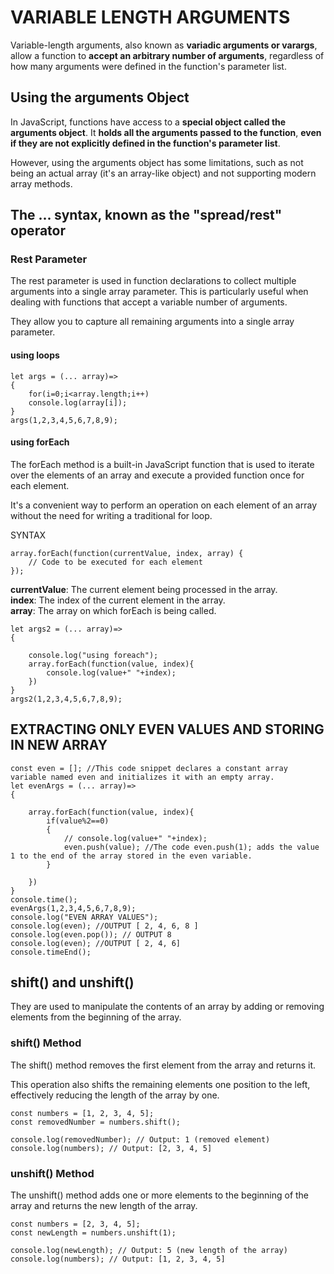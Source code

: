 # VARIABLE LENGTH ARGUMENTS
Variable-length arguments, also known as **variadic arguments or varargs**, allow a function to **accept an arbitrary number of arguments**, regardless of how many arguments were defined in the function's parameter list.


## Using the arguments Object
In JavaScript, functions have access to a **special object called the arguments object**. It **holds all the arguments passed to the function**, **even if they are not explicitly defined in the function's parameter list**.

However, using the arguments object has some limitations, such as not being an actual array (it's an array-like object) and not supporting modern array methods.

## The ... syntax, known as the "spread/rest" operator

### Rest Parameter
The rest parameter is used in function declarations to collect multiple arguments into a single array parameter. This is particularly useful when dealing with functions that accept a variable number of arguments.

They allow you to capture all remaining arguments into a single array parameter.

#### using loops

```
let args = (... array)=>
{
    for(i=0;i<array.length;i++)
    console.log(array[i]);
}
args(1,2,3,4,5,6,7,8,9);
```

#### using forEach
The forEach method is a built-in JavaScript function that is used to iterate over the elements of an array and execute a provided function once for each element. 

It's a convenient way to perform an operation on each element of an array without the need for writing a traditional for loop.

SYNTAX
```
array.forEach(function(currentValue, index, array) {
    // Code to be executed for each element
});
```

**currentValue**: The current element being processed in the array. <br>
**index**: The index of the current element in the array. <br>
**array**: The array on which forEach is being called. <br>

```
let args2 = (... array)=>
{

    console.log("using foreach");
    array.forEach(function(value, index){
        console.log(value+" "+index);
    })
}
args2(1,2,3,4,5,6,7,8,9);
```

## EXTRACTING ONLY EVEN VALUES AND STORING IN NEW ARRAY

```
const even = []; //This code snippet declares a constant array variable named even and initializes it with an empty array.
let evenArgs = (... array)=>
{

    array.forEach(function(value, index){
        if(value%2==0)
        {
            // console.log(value+" "+index);
            even.push(value); //The code even.push(1); adds the value 1 to the end of the array stored in the even variable. 
        }
        
    })
}
console.time();
evenArgs(1,2,3,4,5,6,7,8,9);
console.log("EVEN ARRAY VALUES");
console.log(even); //OUTPUT [ 2, 4, 6, 8 ]
console.log(even.pop()); // OUTPUT 8
console.log(even); //OUTPUT [ 2, 4, 6]
console.timeEnd();

```

## shift() and unshift()
They are used to manipulate the contents of an array by adding or removing elements from the beginning of the array.

### shift() Method
The shift() method removes the first element from the array and returns it. 

This operation also shifts the remaining elements one position to the left, effectively reducing the length of the array by one.

```
const numbers = [1, 2, 3, 4, 5];
const removedNumber = numbers.shift();

console.log(removedNumber); // Output: 1 (removed element)
console.log(numbers); // Output: [2, 3, 4, 5]
```

###  unshift() Method
The unshift() method adds one or more elements to the beginning of the array and returns the new length of the array.

```
const numbers = [2, 3, 4, 5];
const newLength = numbers.unshift(1);

console.log(newLength); // Output: 5 (new length of the array)
console.log(numbers); // Output: [1, 2, 3, 4, 5]
```
